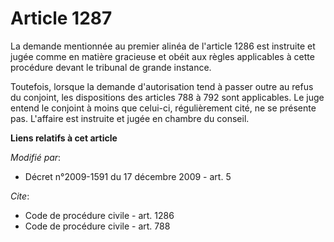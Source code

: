 # Article 1287

La demande mentionnée au premier alinéa de l'article 1286 est instruite et jugée comme en matière gracieuse et obéit aux
règles applicables à cette procédure devant le tribunal de grande instance. 

Toutefois, lorsque la demande d'autorisation tend à passer outre au refus du conjoint, les dispositions des articles 788 à
792 sont applicables. Le juge entend le conjoint à moins que celui-ci, régulièrement cité, ne se présente pas. L'affaire est
instruite et jugée en chambre du conseil.

**Liens relatifs à cet article**

_Modifié par_:

  - Décret n°2009-1591 du 17 décembre 2009 - art. 5

_Cite_:

  - Code de procédure civile - art. 1286
  - Code de procédure civile - art. 788

